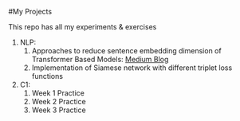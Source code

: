 #My Projects

This repo has all my experiments & exercises

1. NLP:
      1. Approaches to reduce sentence embedding dimension of Transformer Based Models: [Medium Blog](https://deep-ch.medium.com/dimension-reduction-by-whitening-bert-roberta-5e103093f782)
      2. Implementation of Siamese network with different triplet loss functions
2. C1:
      1. Week 1 Practice
      2. Week 2 Practice
      3. Week 3 Practice
